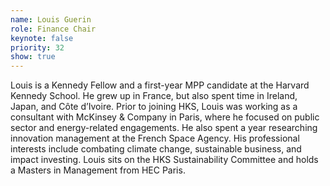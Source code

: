 ```yaml
---
name: Louis Guerin
role: Finance Chair
keynote: false
priority: 32
show: true
---
```


Louis is a Kennedy Fellow and a first-year MPP candidate at the Harvard Kennedy School. He grew up in France, but also spent time in Ireland, Japan, and Côte d’Ivoire. Prior to joining HKS, Louis was working as a consultant with McKinsey & Company in Paris, where he focused on public sector and energy-related engagements. He also spent a year researching innovation management at the French Space Agency. His professional interests include combating climate change, sustainable business, and impact investing. Louis sits on the HKS Sustainability Committee and holds a Masters in Management from HEC Paris.
